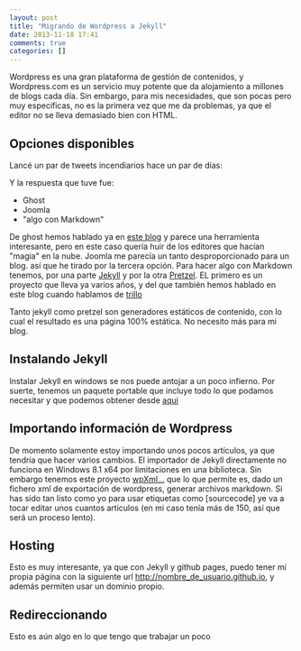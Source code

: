 ```yaml
---
layout: post
title: "Migrando de Wordpress a Jekyll"
date: 2013-11-18 17:41
comments: true
categories: []
---
```


Wordpress es una gran plataforma de gestión de contenidos, y Wordpress.com es un servicio muy potente que da alojamiento a millones de blogs cada día. Sin embargo, para mis necesidades, que son pocas pero muy específicas, no es la primera vez que me da problemas, ya que el editor no se lleva demasiado bien con HTML.

## Opciones disponibles

Lancé un par de tweets incendiarios hace un par de días:

Y la respuesta que tuve fue:

* Ghost
* Joomla
* "algo con Markdown"

De ghost hemos hablado ya en [este blog]() y parece una herramienta interesante, pero en este caso quería huir de los editores que hacían "magia" en la nube. Joomla me parecía un tanto desproporcionado para un blog. así que he tirado por la tercera opción. Para hacer algo con Markdown tenemos, por una parte [Jekyll]() y por la otra [Pretzel](). EL primero es un proyecto que lleva ya varios años, y del que también hemos hablado en este blog cuando hablamos de [trillo]()

Tanto jekyll como pretzel son generadores estáticos de contenido, con lo cual el resultado es una página 100% estática. No necesito más para mi blog.

## Instalando Jekyll

Instalar Jekyll en windows se nos puede antojar a un poco infierno. Por suerte, tenemos un paquete portable que incluye todo lo que podamos necesitar y que podemos obtener desde [aqui]()

## Importando información de Wordpress

De momento solamente estoy importando unos pocos artículos, ya que tendría que hacer varios cambios. El importador de Jekyll directamente no funciona en Windows 8.1 x64 por limitaciones en una biblioteca. Sin embargo tenemos este proyecto [wpXml...]() que lo que permite es, dado un fichero xml de exportación de wordpress, generar archivos markdown. Si has sido tan listo como yo para usar etiquetas como [sourcecode] ye va a tocar editar unos cuantos artículos (en mi caso tenía más de 150, así que será un proceso lento).

## Hosting

Esto es muy interesante, ya que con Jekyll y github pages, puedo tener mi propia página con la siguiente url http://nombre_de_usuario.github.io, y además permiten usar un dominio propio.

## Redireccionando

Esto es aún algo en lo que tengo que trabajar un poco
